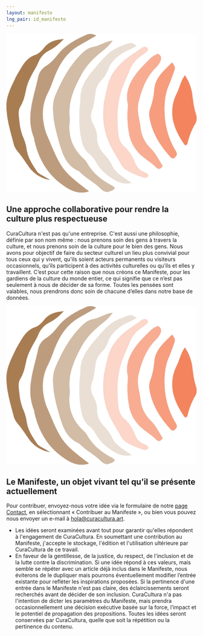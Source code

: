 ```yaml
---
layout: manifesto
lng_pair: id_manifesto
---
```

<div class="padding-container even-background">
    <div>
        <div class="photoTitle">
            <img class="imgTitles" src="/assets/img/default/logo.webp" alt="Logo image">
            <h2 class="title2">Une approche collaborative pour rendre la culture plus respectueuse</h2>
        </div>
        <p>CuraCultura n'est pas qu'une entreprise. C'est aussi une philosophie, définie par son nom même : nous prenons soin des gens à travers la culture, et nous prenons soin de la culture pour le bien des gens. Nous avons pour objectif de faire du secteur culturel un lieu plus convivial pour tous ceux qui y vivent, qu'ils soient acteurs permanents ou visiteurs occasionnels, qu’ils participent à des activités culturelles ou qu’ils et elles y travaillent. C’est pour cette raison que nous créons ce Manifeste, pour les gardiens de la culture du monde entier, ce qui signifie que ce n’est pas seulement à nous de décider de sa forme. Toutes les pensées sont valables, nous prendrons donc soin de chacune d’elles dans notre base de données.</p>
    </div>
    <div>
        <div class="photoTitle">
            <img class="imgTitles" src="/assets/img/default/logo.webp" alt="Logo image">
            <h2 class="title2">Le Manifeste, un objet vivant tel qu’il se présente actuellement</h2>
        </div>
        <p>Pour contribuer, envoyez-nous votre idée via le formulaire de notre <a class="link" href="contact.html">page Contact</a>, en sélectionnant « Contribuer au Manifeste », ou bien vous pouvez nous envoyer un e-mail à   <a class="link" href="mailto:hola@curacultura.art">hola@curacultura.art</a>.</p>
        <ul id="smallprint">
            <li>Les idées seront examinées avant tout pour garantir qu'elles répondent à l'engagement de CuraCultura. En soumettant une contribution au Manifeste, j'accepte le stockage, l'édition et l'utilisation ultérieure par CuraCultura de ce travail.</li>
            <li>En faveur de la gentillesse, de la justice, du respect, de l'inclusion et de la lutte contre la discrimination. Si une idée répond à ces valeurs, mais semble se répéter avec un article déjà inclus dans le Manifeste, nous éviterons de le dupliquer mais pourrons éventuellement modifier l’entrée existante pour refléter les inspirations proposées. Si la pertinence d'une entrée dans le Manifeste n'est pas claire, des éclaircissements seront recherchés avant de décider de son inclusion. CuraCultura n'a pas l'intention de dicter les paramètres du Manifeste, mais prendra occasionnellement une décision exécutive basée sur la force, l’impact et le potentiel de propagation des propositions. Toutes les idées seront conservées par CuraCultura, quelle que soit la répétition ou la pertinence du contenu. </li>
        </ul>
</div>
